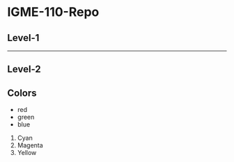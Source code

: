 # IGME-110-Repo
## Level-1
---
## Level-2

## Colors
- red
- green
- blue
1. Cyan
2. Magenta
3. Yellow
